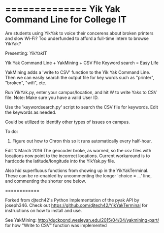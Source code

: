 
==============
Yik Yak Command Line for College IT 
==============

Are students using YikYak to voice their concerens about broken printers and slow Wi-Fi?
Too underfunded to afford a full-time intern to browse YikYak?

Presenting: YikYakIT

Yik Yak Command Line + YakMining + CSV File Keyword search = Easy Life

YakMining adds a 'write to CSV' function to the Yik Yak Command Line. Then we can easily search the output file for key words such as "printer", "broken", "wifi", etc.

Run YikYak.py, enter your campus/location, and hit W to write Yaks to CSV file. Note: Make sure you have a valid User ID. 

Use the 'keywordsearch.py' script to search the CSV file for keywords. Edit the keywords as needed. 

Could be utilized to identify other types of issues on campus. 



To do: 

1. Figure out how to Chron this so it runs automatically every half-hour. 


Edit 1: March 2016
The geocoder broke, as warned, so the csv files with locations now point to the incorrect locations. 
Current workaround is to hardcode the latitude/longitude into the YikYak.py file. 

Also hid superfluous functions from showing up in the YikYakTerminal. 
These can be re-enabled by uncommenting the longer 'choice = ...' line, and commenting the shorter one below.


============

Forked from djtech42's Python Implementation of the pyak API by joseph346.
Check out https://github.com/djtech42/YikYakTerminal for instructions on how to install and use. 

See YakMining: http://duckpond.wesleyan.edu/2015/04/04/yakmining-part/ 
for how "Write to CSV" function was implemented
